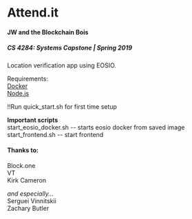 <h1>Attend.it</h1>  
<h4>JW and the Blockchain Bois</h4>    
<h5>CS 4284: Systems Capstone | Spring 2019</h5>  

Location verification app using EOSIO. 

Requirements:  
[Docker](https://docker.com)  
[Node.js](https://nodejs.org)  

!!Run quick_start.sh for first time setup

**Important scripts**  
start_eosio_docker.sh -- starts eosio docker from saved image  
start_frontend.sh     -- start frontend  

<h4>Thanks to:</h4>     

Block.one   
VT      
Kirk Cameron    

*and especially...*      
Serguei Vinnitskii  
Zachary Butler  

